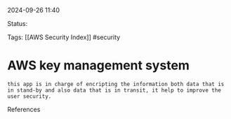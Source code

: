 2024-09-26 11:40

Status:

Tags:
[[AWS Security Index]]
#security

# AWS key management system

	this app is in charge of encripting the information both data that is in stand-by and also data that is in transit, it help to improve the user security.



References 
